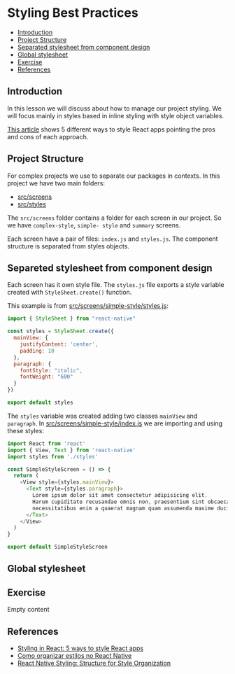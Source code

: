 # Styling Best Practices

- [Introduction](#introduction)
- [Project Structure](#project-structure)
- [Separated stylesheet from component design](#separeted-stylesheet-from-component-design)
- [Global stylesheet](#global-stylesheet)
- [Exercise](#exercise)
- [References](#references)

## Introduction

In this lesson we will discuss about how to manage our project styling. We will focus mainly in styles based in inline styling with style object variables.

[This article]((https://blog.logrocket.com/styling-react-5-ways-style-react-apps/#sass-css-stylesheets-react)) shows 5 different ways to style React apps pointing the pros and cons of each approach.

## Project Structure

For complex projects we use to separate our packages in contexts. In this project we have two main folders:
- [src/screens](./src/screens/)
- [src/styles](./src/styles/)

The `src/screens` folder contains a folder for each screen in our project. So we have `complex-style`, `simple- style` and `summary` screens.

Each screen have a pair of files: `index.js` and `styles.js`. The component structure is separated from styles objects.

## Separeted stylesheet from component design

Each screen has it own style file. The `styles.js` file exports a style variable created with `StyleSheet.create()` function.

This example is from [src/screens/simple-style/styles.js](./src/screens/simple-style/styles.js):

```js
import { StyleSheet } from "react-native"

const styles = StyleSheet.create({
  mainView: {
    justifyContent: 'center',
    padding: 10
  },
  paragraph: {
    fontStyle: "italic",
    fontWeight: "600"
  }
})

export default styles
```

The `styles` variable was created adding two classes `mainView` and `paragraph`. In [src/screens/simple-style/index.js](./src/screens/simple-style/index.js) we are importing and using these styles:

```js
import React from 'react'
import { View, Text } from 'react-native'
import styles from './styles'

const SimpleStyleScreen = () => {
  return (
    <View style={styles.mainView}>
      <Text style={styles.paragraph}>
        Lorem ipsum dolor sit amet consectetur adipisicing elit.
        Harum cupiditate recusandae omnis non, praesentium sint obcaecati consectetur ipsa,
        necessitatibus enim a quaerat magnam quam assumenda maxime ducimus nobis ut quisquam.
      </Text>
    </View>
  )
}

export default SimpleStyleScreen
```

## Global stylesheet

## Exercise

Empty content

## References
- [Styling in React: 5 ways to style React apps](https://blog.logrocket.com/styling-react-5-ways-style-react-apps/#sass-css-stylesheets-react)
- [Como organizar estilos no React Native](https://blog.rocketseat.com.br/como-organizar-estilos-no-react-native/)
- [React Native Styling: Structure for Style Organization](https://thoughtbot.com/blog/structure-for-styling-in-react-native)